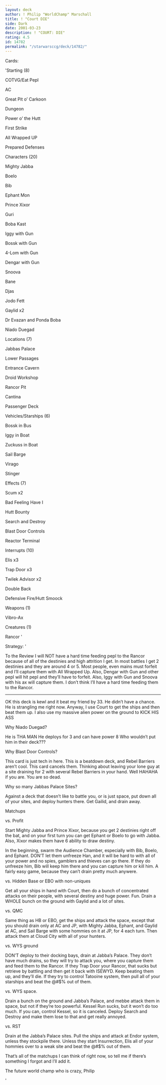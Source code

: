 ```yaml
---
layout: deck
author: ! Philip "WorldChamp" Marschall
title: ! "Court DIE"
side: Dark
date: 2001-03-23
description: ! "COURT: DIE"
rating: 4.5
id: 14782
permalink: "/starwarsccg/deck/14782/"
---
```

Cards: 

'Starting (8)

COTVG/Eat Pepl

AC

Great Pit o’ Carkoon

Dungeon

Power o’ the Hutt

First Strike

All Wrapped UP

Prepared Defenses


Characters (20)

Mighty Jabba

Boelo

Bib 

Ephant Mon

Prince Xixor

Guri

Boba Kast

Iggy with Gun

Bossk with Gun

4-Lom with Gun

Dengar with Gun

Snoova

Bane

Djas

Jodo Fett

Gaylid x2

Dr Evazan and Ponda Boba

Niado Duegad


Locations (7)

Jabbas Palace

Lower Passages

Entrance Cavern

Droid Workshop

Rancor Pit

Cantina

Passenger Deck


Vehicles/Starships (6)

Bossk in Bus

Iggy in Boat

Zuckuss in Boat

Sail Barge

Virago

Stinger


Effects (7)

Scum x2

Bad Feeling Have I

Hutt Bounty

Search and Destroy

Blast Door Controls

Reactor Terminal


Interrupts (10)

Elis x3

Trap Door x3

Twilek Advisor x2

Double Back

Defensive Fire/Hutt Smoock


Weapons (1)

Vibro-Ax


Creatures (1)

Rancor '

Strategy: '

To the Review I will NOT have a hard time feeding pepl to the Rancor because of all of the destinies and high attrition I get. In most battles I get 2 destinies and they are around 4 or 5. Most people, even mains must forfeit and I’ll capture them with All Wrapped Up. Also, Dengar with Gun and other pepl will hit pepl and they’ll have to forfeit. Also, Iggy with Gun and Snoova with his ax will capture them. I don’t think I’ll have a hard time feeding them to the Rancor.

____________________________________________________________


OK this deck is kewl and it beat my friend by 33. He didn’t have a chance. He is strangling me right now. Anyway, I use Court to get the ships and then beat them up. I also use my massive alien power on the ground to KICK HIS ASS


Why Niado Duegad?

He is THA MAN He deploys for 3 and can have power 8 Who wouldn’t put him in their deck???


Why Blast Door Controls? 

This card is just tech in here. This is a beatdown deck, and Rebel Barriers aren’t cool. This card cancels them. Thinking about leaving your lone guy at a site draining for 2 with several Rebel Barriers in your hand. Well HAHAHA if you are. You are so dead.


Why so many Jabbas Palace Sites?

Against a deck that doesn’t like to battle you, or is just space, put down all of your sites, and deploy hunters there. Get Gailid, and drain away.


Matchups

vs. Profit

Start Mighty Jabba and Prince Xixor, because you get 2 destinies right off the bat, and on your first turn you can get Ephant or Boelo to go with Jabba. Also, Xixor makes them have 6 ability to draw destiny. 

In the beginning, swarm the Audience Chamber, especially with Bib, Boelo, and Ephant. DON’T let them unfreeze Han, and it will be hard to with all of your power and no spies, gamblers and thieves can go there. If they do unfreeze him, Bib will keep him there and you can capture him or kill him. A fairly easy game, because they can’t drain pretty much anywere.


vs. Hidden Base or EBO with non-uniques

Get all your ships in hand with Court, then do a bunch of concentrated attacks on their people, with several destiny and huge power. Fun. Drain a WHOLE bunch on the ground with Gaylid and a lot of sites.


vs. QMC

Same thing as HB or EBO, get the ships and attack the space, except that you should drain only at AC and JP, with Mighty Jabba, Ephant, and Gaylid at AC, and Sail Barge with some hommies on it at JP, for 4 each turn. Then attack them at Cloud City with all of your hunters.


vs. WYS ground

DON’T deploy to their docking bays, drain at Jabba’s Palace. They don’t have much drains, so they will try to attack you, where you capture them and feed them to the Rancor. If they Trap Door your Rancor, that sucks but retrieve by battling and then get it back with ISEWYD. Keep beating them up, and they’ll die. If they try to control Tatooine system, then pull all of your starships and beat the @#$% out of them. 


vs. WYS space. 

Drain a bunch on the ground and Jabba’s Palace, and mebbe attack them in space, but not if they’re too powerful. Kessel Run sucks, but it won’t do too much. If you can, control Kessel, so it is canceled. Deploy Search and Destroy and make them lose to that and get really annoyed.


vs. RST

Drain at the Jabba’s Palace sites. Pull the ships and attack at Endor system, unless they stockpile there. Unless they start Insurrection, Elis all of your hommies over to a weak site and beat the @#$% out of them. 


That’s all of the matchups I can think of right now, so tell me if there’s something I forgot and I’ll add it.

The future world champ who is crazy, Philip 


'
